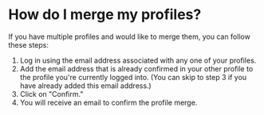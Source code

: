 # How do I merge my profiles?

If you have multiple profiles and would like to merge them, you can follow these steps:

1. Log in using the email address associated with any one of your profiles.
2. Add the email address that is already confirmed in your other profile to the profile you're currently logged into. (You can skip to step 3 if you have already added this email address.)
3. Click on "Confirm."
4. You will receive an email to confirm the profile merge.